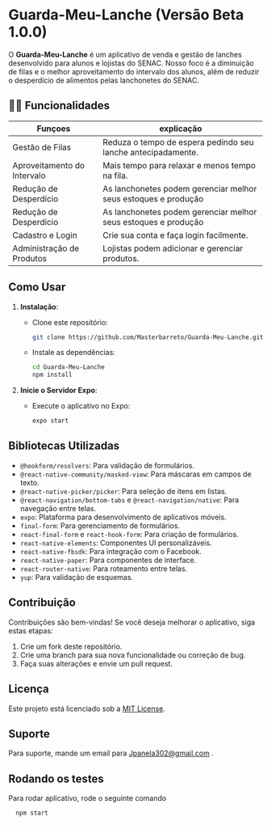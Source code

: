 # Guarda-Meu-Lanche (Versão Beta 1.0.0)

O **Guarda-Meu-Lanche** é um aplicativo de venda e gestão de lanches desenvolvido para alunos e lojistas do SENAC. Nosso foco é a diminuição de filas e o melhor aproveitamento do intervalo dos alunos, além de reduzir o desperdício de alimentos pelas lanchonetes do SENAC.

## 👩‍💻 Funcionalidades

| Funçoes  |    explicação   |
|-----------|----------------|
|Gestão de Filas| Reduza o tempo de espera pedindo seu lanche antecipadamente.|
|Aproveitamento do Intervalo| Mais tempo para relaxar e menos tempo na fila.|
|Redução de Desperdício | As lanchonetes podem gerenciar melhor seus estoques e produção|
|Redução de Desperdício | As lanchonetes podem gerenciar melhor seus estoques e produção|
|Cadastro e Login | Crie sua conta e faça login facilmente.|
|Administração de Produtos|  Lojistas podem adicionar e gerenciar produtos.|

## Como Usar

1. **Instalação**:
   - Clone este repositório:

     ```bash
     git clone https://github.com/Masterbarreto/Guarda-Meu-Lanche.git
     ```

   - Instale as dependências:

     ```bash
     cd Guarda-Meu-Lanche
     npm install
     ```

2. **Inicie o Servidor Expo**:
   - Execute o aplicativo no Expo:

     ```bash
     expo start
     ```
## Bibliotecas Utilizadas

- `@hookform/resolvers`: Para validação de formulários.
- `@react-native-community/masked-view`: Para máscaras em campos de texto.
- `@react-native-picker/picker`: Para seleção de itens em listas.
- `@react-navigation/bottom-tabs` e `@react-navigation/native`: Para navegação entre telas.
- `expo`: Plataforma para desenvolvimento de aplicativos móveis.
- `final-form`: Para gerenciamento de formulários.
- `react-final-form` e `react-hook-form`: Para criação de formulários.
- `react-native-elements`: Componentes UI personalizáveis.
- `react-native-fbsdk`: Para integração com o Facebook.
- `react-native-paper`: Para componentes de interface.
- `react-router-native`: Para roteamento entre telas.
- `yup`: Para validação de esquemas.

## Contribuição

Contribuições são bem-vindas! Se você deseja melhorar o aplicativo, siga estas etapas:

1. Crie um fork deste repositório.
2. Crie uma branch para sua nova funcionalidade ou correção de bug.
3. Faça suas alterações e envie um pull request.

## Licença

Este projeto está licenciado sob a [MIT License](LICENSE).

## Suporte

Para suporte, mande um email para Jpanela302@gmail.com .


## Rodando os testes

Para rodar aplicativo, rode o seguinte comando

```bash
  npm start
```

